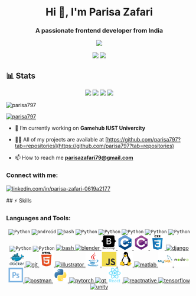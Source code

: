 <h1 align="center">Hi 👋, I'm Parisa Zafari</h1>
<h3 align="center">A passionate frontend developer from India</h3>

<!-- Typing Text -->
<p align="center">
  <img src="https://readme-typing-svg.demolab.com?font=Fira+Code&pause=500&size=22&color=FA8B00&background=9F8E3C00&center=true&vCenter=true&width=650&lines=Computer+Engineering+Graduate+at+IUST%F0%9F%8E%93;Interested+in+%26+FrontEnd%F0%9F%93%9A"/>
</p>

<!-- Visits & Visitors -->
<p align="center">
  <img src="https://visitor-badge.imlete.cn/?id=github.parisa797&type=pv&label=%F0%9F%91%81visits&labelColor=ce4630&color=e05d44&style=for-the-badge">
  <img src="https://visitor-badge.imlete.cn/?id=github.parisa797&type=uv&label=%F0%9F%91%A4visitors&labelColor=c79600&color=e1ad0e&style=for-the-badge">
</p>

## 📊 Stats

<p align="center">
  <!-- Streak -->
  <img width="350" src="https://github-readme-streak-stats-nikomadol.vercel.app/?user=parisa797&theme=dark&hide_border=true" />
  
  <!-- Graph -->
  <img width="394" src="https://github-readme-activity-graph-nikomadol.vercel.app/graph/?username=parisa797&theme=dark&bg_color=151515&color=ffc57d&line=FA8B00&point=FDFDFD&hide_border=true&radius=8"/>
  
  <!-- Stats -->
  <img width="431" src="https://denvercoder1-github-readme-stats.vercel.app/api?username=parisa797&text_bold=false&count_private=true&include_all_commits=true&show_icons=true&theme=dark&title_color=FA8B00&icon_color=FA8B00&text_color=FDFDFD&hide_border=true" />
  
  <!-- Languages -->
  <img width="313" src="https://denvercoder1-github-readme-stats.vercel.app/api/top-langs/?username=parisa797&langs_count=8&layout=compact&theme=dark&hide_border=true&title_color=FA8B00&hide=jupyter%20notebook,perl,assembly&exclude_repo=Berkeley-CS188-Projects,IoT-Sound-Level-Monitor,SmartRoom-ARM-STM32,IUST-CAD-Assignments" />
</p>
<p align="left"> <img src="https://komarev.com/ghpvc/?username=parisa797&label=Profile%20views&color=0e75b6&style=flat" alt="parisa797" /> </p>

<p align="left"> <a href="https://github.com/ryo-ma/github-profile-trophy"><img src="https://github-profile-trophy.vercel.app/?username=parisa797" alt="parisa797" /></a> </p>

- 🔭 I’m currently working on **Gamehub IUST Univercity**

- 👨‍💻 All of my projects are available at [https://github.com/parisa797?tab=repositories](https://github.com/parisa797?tab=repositories)

- 📫 How to reach me **parisazafari79@gmail.com**

<h3 align="left">Connect with me:</h3>
<p align="left">
<a href="https://linkedin.com/in/linkedin.com/in/parisa-zafari-0619a2177" target="blank"><img align="center" src="https://raw.githubusercontent.com/rahuldkjain/github-profile-readme-generator/master/src/images/icons/Social/linked-in-alt.svg" alt="linkedin.com/in/parisa-zafari-0619a2177" height="30" width="40" /></a>
</p>
## ⚡ Skills


<h3 align="left">Languages and Tools:</h3>
<p align="center">
    <code><img title="Python" height="30" src="images/python.svg"></code>
    <code><img title="android" height="30" src="images/python.svg"></code>
    <code><img title="bash" height="30" src="images/python.svg"></code>
    <code><img title="Python" height="30" src="images/python.svg"></code>
    <code><img title="Python" height="30" src="images/python.svg"></code>
    <code><img title="Python" height="30" src="images/python.svg"></code>
    <code><img title="Python" height="30" src="images/python.svg"></code>
    <code><img title="Python" height="30" src="images/python.svg"></code>
    <code><img title="Python" height="30" src="images/python.svg"></code>
    <code><img title="Python" height="30" src="images/python.svg"></code>
  
  <a href="https://www.gnu.org/software/bash/" target="_blank" rel="noreferrer"> 
    <img src="https://www.vectorlogo.zone/logos/gnu_bash/gnu_bash-icon.svg" alt="bash" width="40" height="40"/> </a> <a href="https://www.blender.org/" target="_blank" rel="noreferrer"> 
      <img src="https://download.blender.org/branding/community/blender_community_badge_white.svg" alt="blender" width="40" height="40"/> </a> <a href="https://getbootstrap.com" target="_blank" rel="noreferrer"> 
        <img src="https://raw.githubusercontent.com/devicons/devicon/master/icons/bootstrap/bootstrap-plain-wordmark.svg" alt="bootstrap" width="40" height="40"/> 
      </a>
  <a href="https://www.w3schools.com/cpp/" target="_blank" rel="noreferrer"> 
          <img src="https://raw.githubusercontent.com/devicons/devicon/master/icons/cplusplus/cplusplus-original.svg" alt="cplusplus" width="40" height="40"/>
  </a>
  <a href="https://www.w3schools.com/cs/" target="_blank" rel="noreferrer">
            <img src="https://raw.githubusercontent.com/devicons/devicon/master/icons/csharp/csharp-original.svg" alt="csharp" width="40" height="40"/> </a> 
  <a href="https://www.w3schools.com/css/" target="_blank" rel="noreferrer">
              <img src="https://raw.githubusercontent.com/devicons/devicon/master/icons/css3/css3-original-wordmark.svg" alt="css3" width="40" height="40"/> 
  </a>
  <a href="https://www.djangoproject.com/" target="_blank" rel="noreferrer"> 
                <img src="https://cdn.worldvectorlogo.com/logos/django.svg" alt="django" width="40" height="40"/> 
  </a>
  <a href="https://www.docker.com/" target="_blank" rel="noreferrer">
                  <img src="https://raw.githubusercontent.com/devicons/devicon/master/icons/docker/docker-original-wordmark.svg" alt="docker" width="40" height="40"/> 
  </a> 
  <a href="https://git-scm.com/" target="_blank" rel="noreferrer">
                  <img src="https://www.vectorlogo.zone/logos/git-scm/git-scm-icon.svg" alt="git" width="40" height="40"/>
  </a> 
  <a href="https://www.w3.org/html/" target="_blank" rel="noreferrer">
    <img src="https://raw.githubusercontent.com/devicons/devicon/master/icons/html5/html5-original-wordmark.svg" alt="html5" width="40" height="40"/> </a> 
  <a href="https://www.adobe.com/in/products/illustrator.html" target="_blank" rel="noreferrer"> 
    <img src="https://www.vectorlogo.zone/logos/adobe_illustrator/adobe_illustrator-icon.svg" alt="illustrator" width="40" height="40"/> 
  </a>
  <a href="https://www.java.com" target="_blank" rel="noreferrer"> 
      <img src="https://raw.githubusercontent.com/devicons/devicon/master/icons/java/java-original.svg" alt="java" width="40" height="40"/>
  </a> 
  <a href="https://developer.mozilla.org/en-US/docs/Web/JavaScript" target="_blank" rel="noreferrer">
        <img src="https://raw.githubusercontent.com/devicons/devicon/master/icons/javascript/javascript-original.svg" alt="javascript" width="40" height="40"/> 
  </a> 
  <a href="https://www.linux.org/" target="_blank" rel="noreferrer">
          <img src="https://raw.githubusercontent.com/devicons/devicon/master/icons/linux/linux-original.svg" alt="linux" width="40" height="40"/>
  </a> <a href="https://www.mathworks.com/" target="_blank" rel="noreferrer"> 
            <img src="https://upload.wikimedia.org/wikipedia/commons/2/21/Matlab_Logo.png" alt="matlab" width="40" height="40"/> 
          </a>
  <a href="https://www.mysql.com/" target="_blank" rel="noreferrer"> 
              <img src="https://raw.githubusercontent.com/devicons/devicon/master/icons/mysql/mysql-original-wordmark.svg" alt="mysql" width="40" height="40"/> 
  </a>
  <a href="https://nodejs.org" target="_blank" rel="noreferrer"> 
    <img src="https://raw.githubusercontent.com/devicons/devicon/master/icons/nodejs/nodejs-original-wordmark.svg" alt="nodejs" width="40" height="40"/> </a> <a href="https://www.photoshop.com/en" target="_blank" rel="noreferrer">
      <img src="https://raw.githubusercontent.com/devicons/devicon/master/icons/photoshop/photoshop-line.svg" alt="photoshop" width="40" height="40"/> </a> 
  <a href="https://postman.com" target="_blank" rel="noreferrer"> 
        <img src="https://www.vectorlogo.zone/logos/getpostman/getpostman-icon.svg" alt="postman" width="40" height="40"/> 
  </a> 
  <a href="https://www.python.org" target="_blank" rel="noreferrer"> 
          <img src="https://raw.githubusercontent.com/devicons/devicon/master/icons/python/python-original.svg" alt="python" width="40" height="40"/> </a>
  <a href="https://pytorch.org/" target="_blank" rel="noreferrer"> <img src="https://www.vectorlogo.zone/logos/pytorch/pytorch-icon.svg" alt="pytorch" width="40" height="40"/>
  </a> 
  <a href="https://www.qt.io/" target="_blank" rel="noreferrer">
    <img src="https://upload.wikimedia.org/wikipedia/commons/0/0b/Qt_logo_2016.svg" alt="qt" width="40" height="40"/> 
  </a> 
  <a href="https://reactjs.org/" target="_blank" rel="noreferrer">
    <img src="https://raw.githubusercontent.com/devicons/devicon/master/icons/react/react-original-wordmark.svg" alt="react" width="40" height="40"/> </a> 
  <a href="https://reactnative.dev/" target="_blank" rel="noreferrer">
    <img src="https://reactnative.dev/img/header_logo.svg" alt="reactnative" width="40" height="40"/> 
  </a> 
  <a href="https://www.tensorflow.org" target="_blank" rel="noreferrer"> 
      <img src="https://www.vectorlogo.zone/logos/tensorflow/tensorflow-icon.svg" alt="tensorflow" width="40" height="40"/>
  </a> 
  <a href="https://unity.com/" target="_blank" rel="noreferrer">
        <img src="https://www.vectorlogo.zone/logos/unity3d/unity3d-icon.svg" alt="unity" width="40" height="40"/> 
  </a>
</p>

